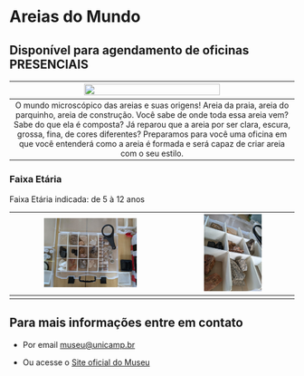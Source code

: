 # Areias do Mundo

## Disponível para agendamento de oficinas PRESENCIAIS

| <img src="areaia.png" width="70%" height="70%"> |
|:-----:|
| O mundo microscópico das areias e suas origens! Areia da praia, areia do parquinho, areia de construção. Você sabe de onde toda essa areia vem? Sabe do que ela é composta? Já reparou que a areia por ser clara, escura, grossa, fina, de cores diferentes? Preparamos para você uma oficina em que você entenderá como a areia é formada e será capaz de criar areia com o seu estilo.|

### Faixa Etária

Faixa Etária indicada: de 5 à 12 anos

|<img src="de237b4a-c1de-4b5f-a60f-48558d9d33de.jfif" width="60%" height="60%">|<img src="b1a6747d-472b-4f45-9ad3-5e5eb10debdc.jfif" width="50%" height="50%">|
|:------:|:------:|
|||

## Para mais informações entre em contato

* Por email museu@unicamp.br

* Ou acesse o [Site oficial do Museu](https://www.mc.unicamp.br/visite)
